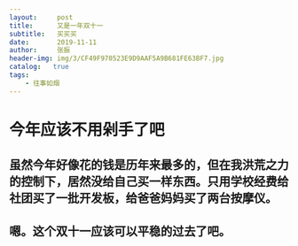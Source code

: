 ```yaml
---
layout:     post
title:      又是一年双十一
subtitle:   买买买
date:       2019-11-11
author:     张振
header-img: img/3/CF49F970523E9D9AAF5A9B681FE63BF7.jpg
catalog:   true
tags:
    - 往事如烟
---
```

# 今年应该不用剁手了吧
## 虽然今年好像花的钱是历年来最多的，但在我洪荒之力的控制下，居然没给自己买一样东西。只用学校经费给社团买了一批开发板，给爸爸妈妈买了两台按摩仪。
## 嗯。这个双十一应该可以平稳的过去了吧。
